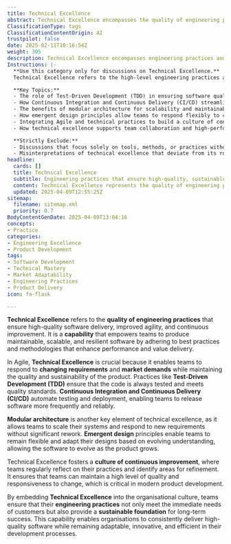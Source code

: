 ```yaml
---
title: Technical Excellence
abstract: Technical Excellence encompasses the quality of engineering practices that facilitate high-quality software delivery, enhanced agility, and ongoing improvement within development teams. Originating from methodologies that prioritise best practices, it empowers teams to create maintainable, scalable, and resilient software. In the context of Agile, Technical Excellence is vital as it allows teams to swiftly adapt to changing requirements and market demands while ensuring product quality and sustainability. Key practices such as Test-Driven Development (TDD) and Continuous Integration and Continuous Delivery (CI/CD) play a significant role in maintaining high standards by automating testing and deployment processes, thus enabling more frequent and reliable software releases. Additionally, modular architecture supports scalability and responsiveness to new requirements, while emergent design principles promote flexibility in adapting software designs as understanding evolves. By fostering a culture of continuous improvement, Technical Excellence encourages teams to regularly evaluate and refine their practices, ensuring they can maintain quality and responsiveness to change. Embedding this capability within an organisation's culture not only addresses immediate customer needs but also establishes a sustainable foundation for long-term success, allowing organisations to consistently deliver high-quality software while remaining adaptable and efficient in their development processes.
ClassificationType: tags
ClassificationContentOrigin: AI
trustpilot: false
date: 2025-02-11T10:16:54Z
weight: 305
description: Technical Excellence encompasses engineering practices and methodologies that enhance agility, improve code quality, and enable continuous delivery.
Instructions: |-
  **Use this category only for discussions on Technical Excellence.**  
  Technical Excellence refers to the high-level engineering practices and principles that ensure teams can deliver high-quality software efficiently and adaptively. This category should explore how these practices, such as TDD, CI/CD, modular architecture, and emergent design, enable teams to build high-quality, maintainable systems.

  **Key Topics:**
  - The role of Test-Driven Development (TDD) in ensuring software quality.
  - How Continuous Integration and Continuous Delivery (CI/CD) streamline workflows and improve delivery.
  - The benefits of modular architecture for scalability and maintainability.
  - How emergent design principles allow teams to respond flexibly to changing requirements.
  - Integrating Agile and technical practices to build a culture of continuous improvement.
  - How technical excellence supports team collaboration and high-performance outcomes.

  **Strictly Exclude:**
  - Discussions that focus solely on tools, methods, or practices without connecting them to the larger concept of technical excellence.
  - Misinterpretations of technical excellence that deviate from its role in improving engineering practices and product quality.
headline:
  cards: []
  title: Technical Excellence
  subtitle: Engineering practices that ensure high-quality, sustainable, and adaptive product development.
  content: Technical Excellence represents the quality of engineering practices that enable teams to deliver consistent, high-quality software. Posts should explore how practices such as TDD, CI/CD, and modular architecture support continuous improvement and innovation in software delivery.
  updated: 2025-04-09T12:55:25Z
sitemap:
  filename: sitemap.xml
  priority: 0.7
BodyContentGenDate: 2025-04-09T13:04:16
concepts:
- Practice
categories:
- Engineering Excellence
- Product Development
tags:
- Software Development
- Technical Mastery
- Market Adaptability
- Engineering Practices
- Product Delivery
icon: fa-flask

---
```

**Technical Excellence** refers to the **quality of engineering practices** that ensure high-quality software delivery, improved agility, and continuous improvement. It is a **capability** that empowers teams to produce maintainable, scalable, and resilient software by adhering to best practices and methodologies that enhance performance and value delivery.

In Agile, **Technical Excellence** is crucial because it enables teams to respond to **changing requirements** and **market demands** while maintaining the quality and sustainability of the product. Practices like **Test-Driven Development (TDD)** ensure that the code is always tested and meets quality standards. **Continuous Integration and Continuous Delivery (CI/CD)** automate testing and deployment, enabling teams to release software more frequently and reliably.

**Modular architecture** is another key element of technical excellence, as it allows teams to scale their systems and respond to new requirements without significant rework. **Emergent design** principles enable teams to remain flexible and adapt their designs based on evolving understanding, allowing the software to evolve as the product grows.

Technical Excellence fosters a **culture of continuous improvement**, where teams regularly reflect on their practices and identify areas for refinement. It ensures that teams can maintain a high level of quality and responsiveness to change, which is critical in modern product development.

By embedding **Technical Excellence** into the organisational culture, teams ensure that their **engineering practices** not only meet the immediate needs of customers but also provide a **sustainable foundation** for long-term success. This capability enables organisations to consistently deliver high-quality software while remaining adaptable, innovative, and efficient in their development processes.

